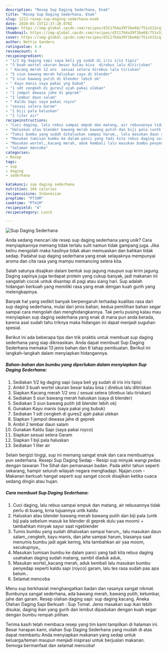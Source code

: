 ```yaml
---
description: "Resep Sup Daging Sederhana, Enak"
title: "Resep Sup Daging Sederhana, Enak"
slug: 1213-resep-sup-daging-sederhana-enak
date: 2020-05-15T12:37:20.076Z
image: https://img-global.cpcdn.com/recipes/d311764a39f3be68/751x532cq70/sup-daging-sederhana-foto-resep-utama.jpg
thumbnail: https://img-global.cpcdn.com/recipes/d311764a39f3be68/751x532cq70/sup-daging-sederhana-foto-resep-utama.jpg
cover: https://img-global.cpcdn.com/recipes/d311764a39f3be68/751x532cq70/sup-daging-sederhana-foto-resep-utama.jpg
author: Nettie Sanders
ratingvalue: 3.4
reviewcount: 4
recipeingredient:
- "1/2 kg daging sapi saya beli yg sudah di iris iris tipis"
- "3 buah wortel ukuran besar kalau bisa  direbus lalu ditiriskan"
- " Kacang merah 12 ons  sesuai selera direbus lalu tiriskan"
- "5 siun bawang merah haluskan saya di blender"
- "3 siun bawang putih di blender lebih ok"
- " Kayu manis saya pakai yng bubuk"
- "1 sdt cengkeh di gures2 ajah pakai ulekan"
- "1 jempol dewasa jahe di geprek"
- "2 lembar daun salam"
- " Kaldu Sapi saya pakai royco"
- "sesuai selera Garam"
- "1 biji pala haluskan"
- "1 liter air"
recipeinstructions:
- "Cuci daging, lalu rebus sampai empuk dan matang, air rebusannya tidak perlu di buang, krna tujuannya untk kaldu"
- "Haluskan atau blender bawang merah bawang putih dan biji pala (untk biji pala sebelum masuk ke blender di geprek dulu yaa moom) + tambahkan minyak sayur saat ngeblender"
- "Tumis bumbu yang sudah dihaluskan sampai harum,, lalu masukan daun salam,,cengkeh, kayu manis, dan jahe sampai harum, biasanya saat menumis bumbu jadi agak kering, kita tambahkan air yaa moom, secukupnya,,"
- "Masukan tumisan bumbu ke dalam panci yang tadi kita rebus daging usahakan daging sudah matang, sambil diaduk aduk,"
- "Masukan wortel,,kacang merah, aduk kembali lalu masukan bumbu penyedap seperti kaldu sapi (royco) garam, lalu tes rasa sudah pas apa belum.."
- "Selamat mencoba"
categories:
- Resep
tags:
- sup
- daging
- sederhana

katakunci: sup daging sederhana 
nutrition: 264 calories
recipecuisine: Indonesian
preptime: "PT39M"
cooktime: "PT41M"
recipeyield: "4"
recipecategory: Lunch

---
```



![Sup Daging Sederhana](https://img-global.cpcdn.com/recipes/d311764a39f3be68/751x532cq70/sup-daging-sederhana-foto-resep-utama.jpg)

Anda sedang mencari ide resep sup daging sederhana yang unik? Cara menyiapkannya memang tidak terlalu sulit namun tidak gampang juga. Jika keliru mengolah maka hasilnya tidak akan memuaskan dan bahkan tidak sedap. Padahal sup daging sederhana yang enak selayaknya mempunyai aroma dan cita rasa yang mampu memancing selera kita.

Salah satunya disajikan dalam bentuk sup jagung maupun sup krim jagung. Daging sapinya juga terdapat protein yang cukup banyak, jadi makanan ini sangatlah cocok untuk disantap di pagi atau siang hari. Sup adalah hidangan berkuah yang memiliki rasa yang enak dengan kuah gurih yang melengkapinya.

Banyak hal yang sedikit banyak berpengaruh terhadap kualitas rasa dari sup daging sederhana, mulai dari jenis bahan, kedua pemilihan bahan segar sampai cara mengolah dan menghidangkannya. Tak perlu pusing kalau mau menyiapkan sup daging sederhana yang enak di mana pun anda berada, karena asal sudah tahu triknya maka hidangan ini dapat menjadi suguhan spesial.


Berikut ini ada beberapa tips dan trik praktis untuk membuat sup daging sederhana yang siap dikreasikan. Anda dapat membuat Sup Daging Sederhana memakai 13 jenis bahan dan 6 tahap pembuatan. Berikut ini langkah-langkah dalam menyiapkan hidangannya.

<!--inarticleads1-->

##### Bahan-bahan dan bumbu yang diperlukan dalam menyiapkan Sup Daging Sederhana:

1. Sediakan 1/2 kg daging sapi (saya beli yg sudah di iris iris tipis)
1. Ambil 3 buah wortel ukuran besar kalau bisa ( direbus lalu ditiriskan
1. Siapkan  Kacang merah 1/2 ons / sesuai selera (direbus lalu tiriskan)
1. Sediakan 5 siun bawang merah haluskan (saya di blender)
1. Sediakan 3 siun bawang putih (di blender lebih ok)
1. Gunakan  Kayu manis (saya pakai yng bubuk)
1. Sediakan 1 sdt cengkeh di gures2 ajah pakai ulekan
1. Siapkan 1 jempol dewasa jahe di geprek
1. Ambil 2 lembar daun salam
1. Gunakan  Kaldu Sapi (saya pakai royco)
1. Siapkan sesuai selera Garam
1. Siapkan 1 biji pala haluskan
1. Sediakan 1 liter air


Selain bergizi tinggi, sup ini memang sangat enak dan cara membuatnya pun sederhana. Resepi Sup Daging Sedap - Resipi sup minyak wangi pedas dengan tawaran The Sihat dan pemanasan badan. Pada akhir tahun seperti sekarang, hampir seluruh wilayah negara menghadapi. Njajan.com - Makanan berkuah hangat seperti sup sangat cocok disajikan ketika cuaca sedang dingin atau hujan. 

<!--inarticleads2-->

##### Cara membuat Sup Daging Sederhana:

1. Cuci daging, lalu rebus sampai empuk dan matang, air rebusannya tidak perlu di buang, krna tujuannya untk kaldu
1. Haluskan atau blender bawang merah bawang putih dan biji pala (untk biji pala sebelum masuk ke blender di geprek dulu yaa moom) + tambahkan minyak sayur saat ngeblender
1. Tumis bumbu yang sudah dihaluskan sampai harum,, lalu masukan daun salam,,cengkeh, kayu manis, dan jahe sampai harum, biasanya saat menumis bumbu jadi agak kering, kita tambahkan air yaa moom, secukupnya,,
1. Masukan tumisan bumbu ke dalam panci yang tadi kita rebus daging usahakan daging sudah matang, sambil diaduk aduk,
1. Masukan wortel,,kacang merah, aduk kembali lalu masukan bumbu penyedap seperti kaldu sapi (royco) garam, lalu tes rasa sudah pas apa belum..
1. Selamat mencoba


Menu sup berkhasiat menghangatkan badan dan rasanya sangat nikmat. Bumbunya sangat sederhana, ada bawang merah, bawang putih, ketumbar, jahe dan garam. Resep olahan daging sapi: sup daging kacang. Aneka Olahan Daging Sapi Berkuah : Sup Tomat. Jenis masakan sup ikan lebih disukai, daging ikan yang gurih dan lembut dipadukan dengan kuah segar dengan bumbu rempah pilihan. 

Terima kasih telah membaca resep yang tim kami tampilkan di halaman ini. Besar harapan kami, olahan Sup Daging Sederhana yang mudah di atas dapat membantu Anda menyiapkan makanan yang sedap untuk keluarga/teman maupun menjadi inspirasi untuk berjualan makanan. Semoga bermanfaat dan selamat mencoba!
